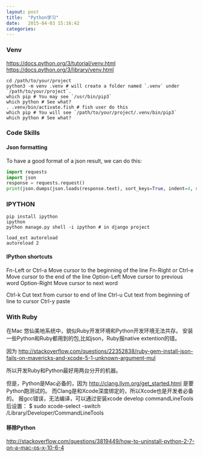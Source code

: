 ```yaml
---
layout: post
title:  "Python学习"
date:   2015-04-03 15:16:42
categories: 
---
```


### Venv
https://docs.python.org/3/tutorial/venv.html
https://docs.python.org/3/library/venv.html
```shell
cd /path/to/your/project
python3 -m venv .venv # will create a folder named `.venv` under `/path/to/your/project`.
which pip # You may see `/usr/bin/pip3`
which python # See what?
. .venv/bin/activate.fish # fish user do this
which pip # You will see `/path/to/your/project/.venv/bin/pip3`
which python # See what?
```

### Code Skills
#### Json formatting
To have a good format of a json result, we can do this:
```python
import requests
import json
response = requests.request()
print(json.dumps(json.loads(response.text), sort_keys=True, indent=4, separators=(",", ": ")))
```

### IPYTHON
```shell
pip install ipython
ipython
python manage.py shell -i ipython # in django project

load_ext autoreload
autoreload 2
```

#### IPython shortcuts
Fn-Left or  Ctrl-a	Move cursor to the beginning of the line
Fn-Right or Ctrl-e	Move cursor to the end of the line
Option-Left Move cursor to previous word
Option-Right Move cursor to next word

Ctrl-k	Cut text from cursor to end of line
Ctrl-u	Cut text from beginning of line to cursor
Ctrl-y	paste

### With Ruby
在Mac 悠仙美地系统中，貌似Ruby开发环境和Python开发环境无法共存。
安装一些Python和Ruby都用到的包,比如json，Ruby报native extention的错。

因为 http://stackoverflow.com/questions/22352838/ruby-gem-install-json-fails-on-mavericks-and-xcode-5-1-unknown-argument-mul

所以开发Ruby和Python最好用两台分开的机器。

但是，Python是Mac必备的，因为 http://clang.llvm.org/get_started.html 是要Python跑测试的。
而Clang是和Xcode深度绑定的，所以Xcode也是开发者必备的。
报gcc错误，无法编译，可以通过安装xcode develop commandLineTools后设置：
$ sudo xcode-select -switch /Library/Developer/CommandLineTools

#### 移除Python
http://stackoverflow.com/questions/3819449/how-to-uninstall-python-2-7-on-a-mac-os-x-10-6-4


